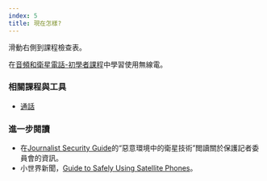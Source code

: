 ```yaml
---
index: 5
title: 現在怎樣?
---
```

滑動右側到課程檢查表。

在[音頻和衛星電話-初學者課程](umbrella://communications/radios-and-satellite-phones/beginner)中學習使用無線電。

### 相關課程與工具

*   [通話](umbrella://communications/making-a-call)

### 進一步閱讀

*   在[Journalist Security Guide](https://cpj.org/reports/2012/04/armed-conflict.php#6)的“惡意環境中的衛星技術”閲讀關於保護記者委員會的資訊。
*   小世界新聞，[Guide to Safely Using Satellite Phones](http://smallworldnews.com/guides/#sat-phones-info)。